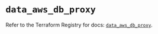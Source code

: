 # `data_aws_db_proxy`

Refer to the Terraform Registry for docs: [`data_aws_db_proxy`](https://registry.terraform.io/providers/hashicorp/aws/6.12.0/docs/data-sources/db_proxy).
